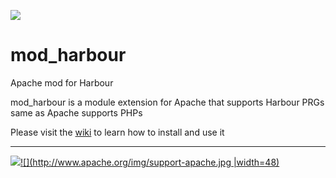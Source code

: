 [![](https://bitbucket.org/fivetech/screenshots/downloads/fivetech_logo.gif)](http://www.fivetechsoft.com "FiveTech Software")

# mod_harbour
Apache mod for Harbour

mod_harbour is a module extension for Apache that supports Harbour PRGs same as Apache supports PHPs

Please visit the [wiki](https://github.com/FiveTechSoft/mod_harbour/wiki) to learn how to install and use it

***

[![](https://bitbucket.org/fivetech/screenshots/downloads/harbour.jpg)](https://harbour.github.io "The Harbour Project")[![](http://www.apache.org/img/support-apache.jpg |width=48)](https://httpd.apache.org/ "The Apache HTTP Server Project")
